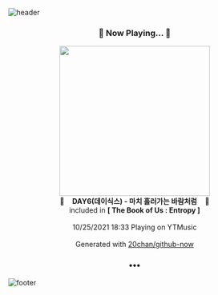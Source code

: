 ![header](https://capsule-render.vercel.app/api?type=wave&height=170&section=header&text=Hi.%20I'm%20SHIFT&fontColor=090707&fontAlignX=45&fontAlignY=65&fontSize=100)

<h3 align="center">🎵 Now Playing... 🎵</h3>
<p align="center">
  <a href="https://music.youtube.com/watch?v=1I9QCUwga20">
    <img width="300" src="https://lh3.googleusercontent.com/wCehVozI2mdsAsZ2umuEwyQkv2JQPn0XAmeuzNbPpL4OJ-dNEY4G_rs7rz4go4apq96811nVaogN2jd9">
  </a>
  <br>
  🎵&nbsp&nbsp&nbsp <b>DAY6(데이식스) - 마치 흘러가는 바람처럼</b> &nbsp&nbsp&nbsp🎵
  <br>
  included in <b>[ The Book of Us : Entropy ]</b>
  
  <br />
  <br />
  10/25/2021 18:33 Playing on YTMusic
  <br />
  <br />
  Generated with <a href="https://github.com/20chan/github-now">20chan/github-now</a>
</p>

<h3 align="center">•••</h3>

![footer](https://capsule-render.vercel.app/api?type=wave&height=150&section=footer)

